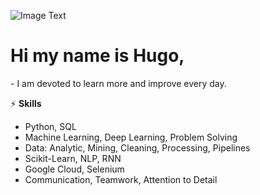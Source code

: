 ![Image Text](https://drive.google.com/uc?export=view&id=1HO35AUeh1zs2hzEZKJ30qqyQIJliSSlD)

# Hi my name is Hugo,
\- I am devoted to learn more and improve every day.

<!--
**dancinoman/dancinoman** is a ✨ _special_ ✨ repository because its `README.md` (this file) appears on your GitHub profile.

Here are some ideas to get you started:

- 🔭 I’m currently working on ...
- 🌱 I’m currently learning ...
- 👯 I’m looking to collaborate on ...
- 🤔 I’m looking for help with ...
- 💬 Ask me about ...
- 📫 How to reach me: ...
- 😄 Pronouns: ...
- ⚡ Fun fact: ...
-->
⚡ **Skills**
- Python, SQL
- Machine Learning, Deep Learning, Problem Solving
- Data: Analytic, Mining, Cleaning, Processing, Pipelines
- Scikit-Learn, NLP, RNN
- Google Cloud, Selenium
- Communication, Teamwork, Attention to Detail
